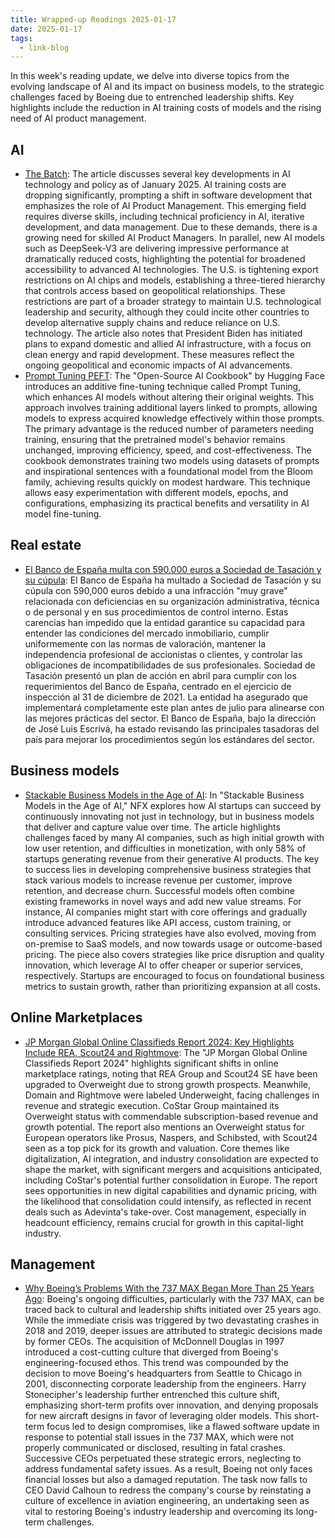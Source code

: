 ```yaml
---
title: Wrapped-up Readings 2025-01-17
date: 2025-01-17
tags:
  - link-blog
---
```


In this week's reading update, we delve into diverse topics from the evolving landscape of AI and its impact on business models, to the strategic challenges faced by Boeing due to entrenched leadership shifts. Key highlights include the reduction in AI training costs of models and the rising need of AI  product management.

## AI

- [The Batch](https://info.deeplearning.ai/tumbling-training-costs-desktop-ai-supercomputer-tighter-ai-export-restrictions-improved-contrastive-loss-2): The article discusses several key developments in AI technology and policy as of January 2025. AI training costs are dropping significantly, prompting a shift in software development that emphasizes the role of AI Product Management. This emerging field requires diverse skills, including technical proficiency in AI, iterative development, and data management. Due to these demands, there is a growing need for skilled AI Product Managers. In parallel, new AI models such as DeepSeek-V3 are delivering impressive performance at dramatically reduced costs, highlighting the potential for broadened accessibility to advanced AI technologies. The U.S. is tightening export restrictions on AI chips and models, establishing a three-tiered hierarchy that controls access based on geopolitical relationships. These restrictions are part of a broader strategy to maintain U.S. technological leadership and security, although they could incite other countries to develop alternative supply chains and reduce reliance on U.S. technology. The article also notes that President Biden has initiated plans to expand domestic and allied AI infrastructure, with a focus on clean energy and rapid development. These measures reflect the ongoing geopolitical and economic impacts of AI advancements.
- [Prompt Tuning PEFT](https://huggingface.co/learn/cookbook/prompt_tuning_peft): The "Open-Source AI Cookbook" by Hugging Face introduces an additive fine-tuning technique called Prompt Tuning, which enhances AI models without altering their original weights. This approach involves training additional layers linked to prompts, allowing models to express acquired knowledge effectively within those prompts. The primary advantage is the reduced number of parameters needing training, ensuring that the pretrained model's behavior remains unchanged, improving efficiency, speed, and cost-effectiveness. The cookbook demonstrates training two models using datasets of prompts and inspirational sentences with a foundational model from the Bloom family, achieving results quickly on modest hardware. This technique allows easy experimentation with different models, epochs, and configurations, emphasizing its practical benefits and versatility in AI model fine-tuning.

## Real estate

- [El Banco de España multa con 590.000 euros a Sociedad de Tasación y su cúpula](https://www.idealista.com/news/inmobiliario/empresas/2025/01/10/827155-el-banco-de-espana-multa-con-540-000-euros-a-sociedad-de-tasacion-y-su-cupula): El Banco de España ha multado a Sociedad de Tasación y su cúpula con 590,000 euros debido a una infracción "muy grave" relacionada con deficiencias en su organización administrativa, técnica o de personal y en sus procedimientos de control interno. Estas carencias han impedido que la entidad garantice su capacidad para entender las condiciones del mercado inmobiliario, cumplir uniformemente con las normas de valoración, mantener la independencia profesional de accionistas o clientes, y controlar las obligaciones de incompatibilidades de sus profesionales. Sociedad de Tasación presentó un plan de acción en abril para cumplir con los requerimientos del Banco de España, centrado en el ejercicio de inspección al 31 de diciembre de 2021. La entidad ha asegurado que implementará completamente este plan antes de julio para alinearse con las mejores prácticas del sector. El Banco de España, bajo la dirección de José Luis Escrivá, ha estado revisando las principales tasadoras del país para mejorar los procedimientos según los estándares del sector.

## Business models

- [Stackable Business Models in the Age of AI](https://www.nfx.com/post/stackable-business-models?utm_campaign=NFX%20Newsletter&utm_medium=email&_hsenc=p2ANqtz-_TWtKmuGxu36mC6DVfHfUUbvc0LFUSgDyFA1OcuFc4ljarq2WdPxtixP-7OODY3gBT5KIl1on3zR3BNYgsmE8UCWY49w&_hsmi=341783199&utm_content=341783199&utm_source=hs_email): In "Stackable Business Models in the Age of AI," NFX explores how AI startups can succeed by continuously innovating not just in technology, but in business models that deliver and capture value over time. The article highlights challenges faced by many AI companies, such as high initial growth with low user retention, and difficulties in monetization, with only 58% of startups generating revenue from their generative AI products. The key to success lies in developing comprehensive business strategies that stack various models to increase revenue per customer, improve retention, and decrease churn. Successful models often combine existing frameworks in novel ways and add new value streams. For instance, AI companies might start with core offerings and gradually introduce advanced features like API access, custom training, or consulting services. Pricing strategies have also evolved, moving from on-premise to SaaS models, and now towards usage or outcome-based pricing. The piece also covers strategies like price disruption and quality innovation, which leverage AI to offer cheaper or superior services, respectively. Startups are encouraged to focus on foundational business metrics to sustain growth, rather than prioritizing expansion at all costs.

## Online Marketplaces

- [JP Morgan Global Online Classifieds Report 2024: Key Highlights Include REA, Scout24 and Rightmove](https://www.onlinemarketplaces.com/articles/jp-morgan-global-online-classifieds-report-2024-key-takeaways/): The "JP Morgan Global Online Classifieds Report 2024" highlights significant shifts in online marketplace ratings, noting that REA Group and Scout24 SE have been upgraded to Overweight due to strong growth prospects. Meanwhile, Domain and Rightmove were labeled Underweight, facing challenges in revenue and strategic execution. CoStar Group maintained its Overweight status with commendable subscription-based revenue and growth potential. The report also mentions an Overweight status for European operators like Prosus, Naspers, and Schibsted, with Scout24 seen as a top pick for its growth and valuation. Core themes like digitalization, AI integration, and industry consolidation are expected to shape the market, with significant mergers and acquisitions anticipated, including CoStar's potential further consolidation in Europe. The report sees opportunities in new digital capabilities and dynamic pricing, with the likelihood that consolidation could intensify, as reflected in recent deals such as Adevinta's take-over. Cost management, especially in headcount efficiency, remains crucial for growth in this capital-light industry.

## Management

- [Why Boeing’s Problems With the 737 MAX Began More Than 25 Years Ago](https://www.library.hbs.edu/working-knowledge/why-boeings-problems-with-737-max-began-more-than-25-years-ago): Boeing's ongoing difficulties, particularly with the 737 MAX, can be traced back to cultural and leadership shifts initiated over 25 years ago. While the immediate crisis was triggered by two devastating crashes in 2018 and 2019, deeper issues are attributed to strategic decisions made by former CEOs. The acquisition of McDonnell Douglas in 1997 introduced a cost-cutting culture that diverged from Boeing's engineering-focused ethos. This trend was compounded by the decision to move Boeing's headquarters from Seattle to Chicago in 2001, disconnecting corporate leadership from the engineers. Harry Stonecipher's leadership further entrenched this culture shift, emphasizing short-term profits over innovation, and denying proposals for new aircraft designs in favor of leveraging older models. This short-term focus led to design compromises, like a flawed software update in response to potential stall issues in the 737 MAX, which were not properly communicated or disclosed, resulting in fatal crashes. Successive CEOs perpetuated these strategic errors, neglecting to address fundamental safety issues. As a result, Boeing not only faces financial losses but also a damaged reputation. The task now falls to CEO David Calhoun to redress the company's course by reinstating a culture of excellence in aviation engineering, an undertaking seen as vital to restoring Boeing's industry leadership and overcoming its long-term challenges.

